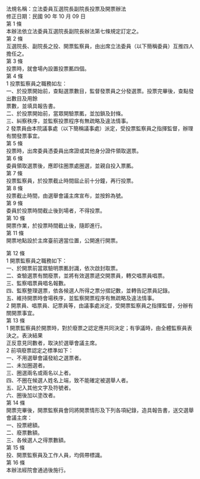 法規名稱：立法委員互選院長副院長投票及開票辦法  
修正日期：民國 90 年 10 月 09 日  
第 1 條  
本辦法依立法委員互選院長副院長辦法第七條規定訂定之。  
第 2 條  
互選院長、副院長之投、開票監察員，由出席立法委員（以下簡稱委員）互推四人擔任之。  
第 3 條  
投票時，就會場內設置投票匭四個。  
第 4 條  
1 投票監察員之職務如左：  
一、於投票開始前，查點選票數目，監督發票員之分發選票。投票完畢後，查點發出數目及用餘  
票數，並填具報告書。  
二、於投票開始前，當眾開驗票匭，並加鎖及封條。  
三、糾察秩序，並監察投票程序有無疏略及違法情事。  
2 發票員由本院議事處（以下簡稱議事處）派定，受投票監察員之指揮監督，辦理有關發票事宜。  
第 5 條  
投票時，出席委員憑委員出席證或其他身分證件領取選票。  
第 6 條  
委員領取選票後，應即往圈票處圈選，並親自投入票匭。  
第 7 條  
投票監察員，於投票截止時間屆止前十分鐘，再行投票。  
第 8 條  
投票截止時間，由選舉會議主席宣布，並按鈴為號。  
第 9 條  
委員於投票時間截止後到場者，不得投票。  
第 10 條  
開票作業，於投票時間截止後，隨即進行。  
第 11 條  
開票地點設於主席臺前適當位置，公開進行開票。  


第 12 條  
1 開票監察員之職務如下：  
一、於開票前當眾驗明票匭封識，依次啟封取票。  
二、查驗選票有關廢票，並將有效選票遞交開票員，轉交唱票員唱票。  
三、監察唱票員唱名報數。  
四、監察整理選票，依各候選人所得之票分摺記數，並轉告記票員記錄。  
五、維持開票時會場秩序，並監察開票程序有無疏略及違法情事。  
2 開票員、唱票員、記票員等，由議事處派定，受開票監察員之指揮監督，分辦有關開票事宜。  
第 13 條  
1 開票監察員於開票時，對於廢票之認定應共同決定；有爭議時，由全體監察員表決之。表決結果  
正反意見同數者，取決於選舉會議主席。  
2 前項廢票認定之標準如下：  
一、不用選舉會議發給之選票者。  
二、未加圈選者。  
三、圈選兩名或兩名以上者。  
四、不圈在候選人姓名上端，致不能確定被選舉人者。  
五、記入其他文字及符號者。  
六、圈後加以塗改者。  
第 14 條  
開票完畢後，開票監察員會同將開票情形及下列各項紀錄，造具報告書，送交選舉會議主席：  
一、投票總額。  
二、廢票數額。  
三、各候選人之得票數額。  
第 15 條  
投、開票監察員及工作人員，均佩帶標識。  
第 16 條  
本辦法經院會通過後施行。  


